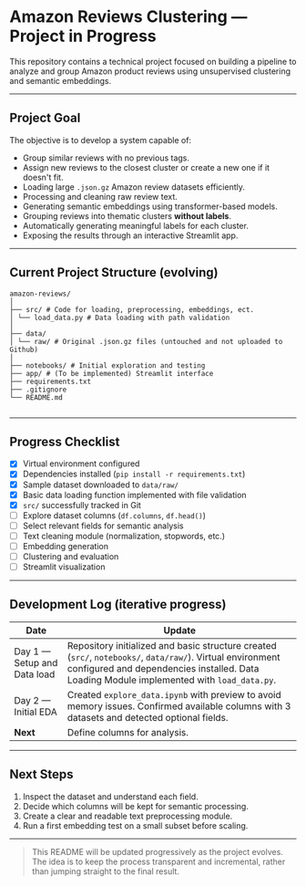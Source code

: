 # Amazon Reviews Clustering — Project in Progress

This repository contains a technical project focused on building a pipeline to analyze and group Amazon product reviews using unsupervised clustering and semantic embeddings.

---

## Project Goal

The objective is to develop a system capable of:

- Group similar reviews with no previous tags.
- Assign new reviews to the closest cluster or create a new one if it doesn't fit.
- Loading large `.json.gz` Amazon review datasets efficiently.
- Processing and cleaning raw review text.
- Generating semantic embeddings using transformer-based models.
- Grouping reviews into thematic clusters **without labels**.
- Automatically generating meaningful labels for each cluster.
- Exposing the results through an interactive Streamlit app.
  

---

## Current Project Structure (evolving)

```
amazon-reviews/
│
├── src/ # Code for loading, preprocessing, embeddings, ect.
│ └── load_data.py # Data loading with path validation
│
├── data/
│ └── raw/ # Original .json.gz files (untouched and not uploaded to Github)
│
├── notebooks/ # Initial exploration and testing
├── app/ # (To be implemented) Streamlit interface
├── requirements.txt
├── .gitignore
└── README.md


```
---

## Progress Checklist

- [x] Virtual environment configured
- [x] Dependencies installed (`pip install -r requirements.txt`)
- [x] Sample dataset downloaded to `data/raw/`
- [x] Basic data loading function implemented with file validation
- [x] `src/` successfully tracked in Git
- [ ] Explore dataset columns (`df.columns`, `df.head()`)
- [ ] Select relevant fields for semantic analysis
- [ ] Text cleaning module (normalization, stopwords, etc.)
- [ ] Embedding generation
- [ ] Clustering and evaluation
- [ ] Streamlit visualization

---

## Development Log (iterative progress)

| Date        | Update                                                                                       |
|-------------|----------------------------------------------------------------------------------------------|
| Day 1 — Setup and Data load | Repository initialized and basic structure created (`src/`, `notebooks/`, `data/raw/`). Virtual environment configured and dependencies installed. Data Loading Module implemented with `load_data.py`. |
| Day 2 — Initial EDA | Created `explore_data.ipynb` with preview to avoid memory issues. Confirmed available columns with 3 datasets and detected optional fields. |
| **Next** | Define columns for analysis. |

---

## Next Steps

1. Inspect the dataset and understand each field.
2. Decide which columns will be kept for semantic processing.
3. Create a clear and readable text preprocessing module.
4. Run a first embedding test on a small subset before scaling.

---

> This README will be updated progressively as the project evolves. The idea is to keep the process transparent and incremental, rather than jumping straight to the final result.
